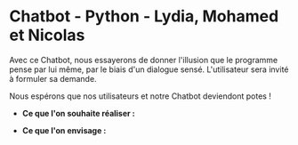 # Chatbot - Python - Lydia, Mohamed et Nicolas

Avec ce Chatbot, nous essayerons de donner l'illusion que le programme pense par lui même, par le biais d'un dialogue sensé.
L'utilisateur sera invité à formuler sa demande.

Nous espérons que nos utilisateurs et notre Chatbot deviendont potes !


* **Ce que l'on souhaite réaliser :**

* **Ce que l'on envisage :**
